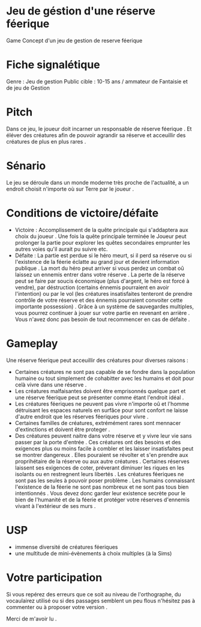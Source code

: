 # Jeu de géstion d'une réserve féerique
Game Concept d'un jeu de gestion de reserve féerique
# Fiche signalétique
Genre : Jeu de gestion
Public cible : 10-15 ans / ammateur de Fantaisie et de jeu de Gestion
# Pitch
  Dans ce jeu, le joueur doit incarner un responsable de réserve féerique .
Et éléver des créatures afin de pouvoir agrandir sa réserve et acceuillir des créatures de plus en plus rares .
# Sénario
  Le jeu se déroule dans un monde moderne très proche de l'actualité, a un endroit choisit n'importe où sur Terre par le joueur .
# Conditions de victoire/défaite
- Victoire : Accomplissement de la quête principale qui s'addaptera aux choix du joueur . Une fois la quête principale terminée le Joueur peut prolonger la partie pour explorer les quêtes secondaires emprunter les autres voies qu'il aurait pu suivre etc.
- Défaite : La partie est perdue si le héro meurt, si il perd sa réserve ou si l'existence de la féerie éclatte au grand jour et devient information publique .
  La mort du héro peut arriver si vous perdez un combat oû laissez un ennemis entrer dans votre réserve .
  La perte de la réserve peut se faire par soucis économique (plus d'argent, le héro est forcé à vendre), par déstruction (certains énnemis pourraient en avoir l'intention) ou par le vol (les créatures insatisfaites tenteront de prendre contrôle de votre réserve et des énnemis pourraient convoiter cette importante possession) .
  Grâce à un système de sauvegardes multiples, vous pourrez continuer à jouer sur votre partie en revenant en arrière . Vous n'avez donc pas besoin de tout recommencer en cas de défaite .
# Gameplay
  Une réserve féerique peut acceuillir des créatures pour diverses raisons :
- Certaines créatures ne sont pas capable de se fondre dans la population humaine ou tout simplement de cohabitter avec les humains et doit pour celà vivre dans une réserve .
- Les créatures malfaisantes doivent être emprisonnés quelque part et une réserve féerique peut se présenter comme étant l'endroit idéal .
- Les créatures féeriques ne peuvent pas vivre n'importe oû et l'homme détruisant les espaces naturels en surfâce pour sont confort ne laisse d'autre endroit que les réserves féeriques pour vivre .
- Certaines familles de créatures, extrémément rares sont mennacer d'extinctions et doivent être proteger .
- Des créatures peuvent naitre dans votre réserve et y vivre leur vie sans passer par la porte d'entrée .
  Ces créatures ont des besoins et des exigences plus ou moins facile à combler et les laisser insatisfaites peut se montrer dangereux . Elles pouraient se révolter et s'en prendre aux proprihétaire de la réserve ou aux autre créatures . Certaines réserves laissent ses exigences de coter, préverant diminuer les riques en les isolants ou en restregnent leurs libertés .
  Les créatures féeriques ne sont pas les seules à pouvoir poser problème . Les humains connaissant l'existence de la féerie ne sont pas nombreux et ne sont pas tous bien intentionnés . Vous devez donc garder leur existence secrète pour le bien de l'humanité et de la féerie et protéger votre réserves d'ennemis vivant à l'extérieur de ses murs .
# USP
- immense diversité de créatures féeriques
- une multitude de mini-évènements à choix multiples (à la Sims)
# Votre participation
Si vous repérez des erreurs que ce soit au niveau de l'orthographe, du vocaulairez utilisé ou si des passages semblent un peu flous n'hésitez pas à commenter ou à proposer votre version .

Merci de m'avoir lu .
